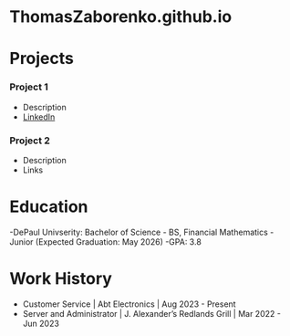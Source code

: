 # ThomasZaborenko.github.io

# Projects
### Project 1
- Description
- [LinkedIn](https://www.linkedin.com/in/thomas-zabo/)

### Project 2
- Description
- Links

# Education
-DePaul Univserity: Bachelor of Science - BS, Financial Mathematics
-Junior (Expected Graduation: May 2026)
-GPA: 3.8

# Work History
- Customer Service | Abt Electronics | Aug 2023 - Present
- Server and Administrator | J. Alexander’s Redlands Grill | Mar 2022 - Jun 2023
